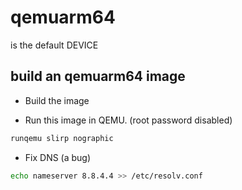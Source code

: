 # qemuarm64

is the default DEVICE

## build an qemuarm64 image

* Build the image

* Run this image in QEMU. (root password disabled)
```bash
runqemu slirp nographic
```

* Fix DNS (a bug)
```bash
echo nameserver 8.8.4.4 >> /etc/resolv.conf
```